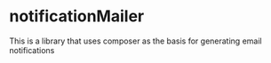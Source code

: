 # notificationMailer
This is a library that uses composer as the basis for generating email notifications

